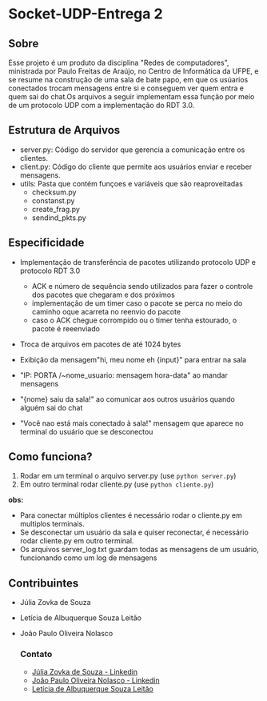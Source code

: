 # Socket-UDP-Entrega 2

## Sobre 

Esse projeto  é  um produto da disciplina "Redes de computadores", ministrada por Paulo Freitas de Araújo, no Centro de Informática da UFPE, e se resume na construção de uma sala de bate papo, em que os usúarios conectados  trocam mensagens entre si  e conseguem ver quem entra e quem sai do chat.Os arquivos a seguir implementam essa função por meio de um protocolo UDP com a implementação do RDT 3.0.

## Estrutura de Arquivos

- server.py: Código do servidor que gerencia a comunicação entre os clientes.
- client.py: Código do cliente que permite aos usuários enviar e receber mensagens.
- utils: Pasta que contém funçoes e variáveis que são reaproveitadas
    - checksum.py
    - constanst.py
    - create_frag.py
    - sendind_pkts.py

## Especificidade
- Implementação de transferência de pacotes utilizando protocolo UDP e protocolo RDT 3.0
    - ACK e número de sequência sendo utilizados para fazer o controle dos pacotes que chegaram e dos próximos
    - implementação de um timer caso o pacote se perca no meio do caminho oque acarreta no reenvio do pacote
    - caso o ACK chegue corrompido ou o timer tenha estourado, o pacote é reeenviado

- Troca de arquivos em pacotes de até 1024 bytes
- Exibição da mensagem"hi, meu nome eh {input}" para entrar na sala
- "IP: PORTA /~nome_usuario: mensagem hora-data"  ao mandar mensagens
- "{nome} saiu da sala!" ao comunicar aos outros usuários quando alguém sai do chat
- "Você nao está  mais conectado à sala!" mensagem que aparece no terminal do usuário que se desconectou 

## Como funciona?
1. Rodar em um terminal o arquivo server.py (use `python server.py`)
2. Em outro terminal rodar cliente.py (use `python cliente.py`)

**obs:** 
- Para conectar múltiplos clientes é necessário rodar o cliente.py em multiplos terminais.
- Se desconectar um usuário da sala e quiser reconectar, é necessário rodar cliente.py em outro terminal.
- Os arquivos server_log.txt guardam todas as mensagens de um usuário, funcionando como um log de mensagens

## Contribuintes
- Júlia Zovka de Souza
- Letícia de Albuquerque Souza Leitão 
- João Paulo Oliveira Nolasco

    ### Contato
    - [Júlia Zovka de Souza - Linkedin](https://www.linkedin.com/in/j%C3%BAlia-zovka-de-souza-a4731235a/)
    - [João Paulo Oliveira Nolasco - Linkedin](https://www.linkedin.com/in/joaonolasco10/)
    - [Letícia de Albuquerque Souza Leitão](https://www.linkedin.com/in/leticialevleitao/)
     
